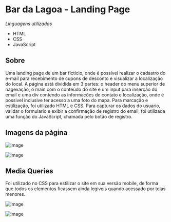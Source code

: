 # Bar da Lagoa - Landing Page

_Linguagens utilizadas_

* HTML
* CSS
* JavaScript

## Sobre
Uma landing page de um bar ficticio, onde é possivel realizar o cadastro do e-mail para recebimento de cupons de desconto e visualizar a localização do local. 
A página está dividida em 3 partes:  o header do menu superior de nagevação, o main com o conteúdo do site e um input para inserção do email e uma div contendo as informações de contato e localização, onde é possivel inclusive ter acesso a uma foto do mapa.
Para marcação e estilização, foi utilizado HTML e CSS. 
Para capturar os dados do usuario, validar o formulario e exibir a confirmação de registro do email, foi utilizada uma função do JavaScript, chamada pelo botão de registro.

## Imagens da página

![image](https://user-images.githubusercontent.com/91882897/158810696-6cf32ea3-9363-4f73-ae1c-1c15191e16c3.png)

![image](https://user-images.githubusercontent.com/91882897/158810843-eff2fdb5-1604-4433-ae0d-76f0e3393ce1.png)

## Media Queries

Foi utilizado no CSS para estilizar o site em sua versão mobile, de forma que todos os elementos ficassem ainda legiveis quando acessado por telas menores.

![image](https://user-images.githubusercontent.com/91882897/158811788-2596ec5d-cbda-49d1-bfc8-7f317cb3fcc7.png)

![image](https://user-images.githubusercontent.com/91882897/158811840-c103d759-82cd-40f8-a4ac-1dac93155b5d.png)

